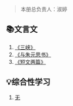 > 本册总负责人：淑婷

## 📚文言文

1. [《三峡》](八上/文言文：《三峡》)
2. [《与朱元思书》](八上/文言文：《与朱元思书》)
3. [《短文两篇》](八上/文言文：《短文两篇》)

## 💡综合性学习

1. [无](八上/综合性学习：)

